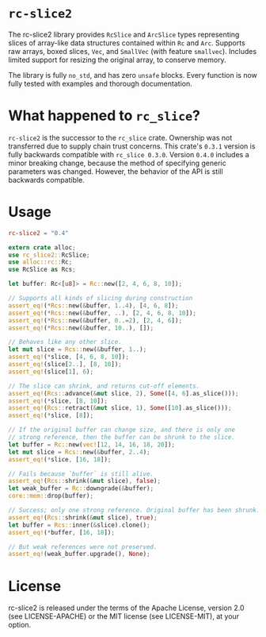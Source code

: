 <!--[![builds.sr.ht status](https://builds.sr.ht/~cole-miller/rc_slice/commits.svg)](https://builds.sr.ht/~cole-miller/rc_slice/commits?)-->

# `rc-slice2`

The rc-slice2 library provides `RcSlice` and `ArcSlice` types representing slices of array-like data structures contained within `Rc` and `Arc`. Supports raw arrays, boxed slices, `Vec`, and `SmallVec` (with feature `smallvec`). Includes limited support for resizing the original array, to conserve memory.

The library is fully `no_std`, and has zero `unsafe` blocks. Every function is now fully tested with examples and thorough documentation.

# What happened to `rc_slice`?

`rc-slice2` is the successor to the `rc_slice` crate. Ownership was not transferred due to supply chain trust concerns. This crate's `0.3.1` version is fully backwards compatible with `rc_slice 0.3.0`. Version `0.4.0` includes a minor breaking change, because the method of specifying generic parameters was changed. However, the behavior of the API is still backwards compatible.

# Usage

```toml
rc-slice2 = "0.4"
```

```rust
extern crate alloc;
use rc_slice2::RcSlice;
use alloc::rc::Rc;
use RcSlice as Rcs;

let buffer: Rc<[u8]> = Rc::new([2, 4, 6, 8, 10]);

// Supports all kinds of slicing during construction
assert_eq!(*Rcs::new(&buffer, 1..4), [4, 6, 8]);
assert_eq!(*Rcs::new(&buffer, ..), [2, 4, 6, 8, 10]);
assert_eq!(*Rcs::new(&buffer, 0..=2), [2, 4, 6]);
assert_eq!(*Rcs::new(&buffer, 10..), []);

// Behaves like any other slice.
let mut slice = Rcs::new(&buffer, 1..);
assert_eq!(*slice, [4, 6, 8, 10]);
assert_eq!(slice[2..], [8, 10]);
assert_eq!(slice[1], 6);

// The slice can shrink, and returns cut-off elements.
assert_eq!(Rcs::advance(&mut slice, 2), Some([4, 6].as_slice()));
assert_eq!(*slice, [8, 10]);
assert_eq!(Rcs::retract(&mut slice, 1), Some([10].as_slice()));
assert_eq!(*slice, [8]);

// If the original buffer can change size, and there is only one
// strong reference, then the buffer can be shrunk to the slice.
let buffer = Rc::new(vec![12, 14, 16, 18, 20]);
let mut slice = Rcs::new(&buffer, 2..4);
assert_eq!(*slice, [16, 18]);

// Fails because `buffer` is still alive.
assert_eq!(Rcs::shrink(&mut slice), false);
let weak_buffer = Rc::downgrade(&buffer);
core::mem::drop(buffer);

// Success; only one strong reference. Original buffer has been shrunk.
assert_eq!(Rcs::shrink(&mut slice), true);
let buffer = Rcs::inner(&slice).clone();
assert_eq!(*buffer, [16, 18]);

// But weak references were not preserved.
assert_eq!(weak_buffer.upgrade(), None);
```

# License

rc-slice2 is released under the terms of the Apache License, version 2.0 (see
LICENSE-APACHE) or the MIT license (see LICENSE-MIT), at your option.
